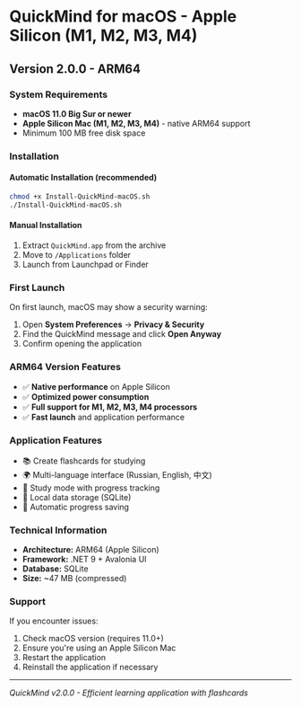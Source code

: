 # QuickMind for macOS - Apple Silicon (M1, M2, M3, M4)

## Version 2.0.0 - ARM64

### System Requirements
- **macOS 11.0 Big Sur or newer**
- **Apple Silicon Mac (M1, M2, M3, M4)** - native ARM64 support
- Minimum 100 MB free disk space

### Installation

#### Automatic Installation (recommended)
```bash
chmod +x Install-QuickMind-macOS.sh
./Install-QuickMind-macOS.sh
```

#### Manual Installation
1. Extract `QuickMind.app` from the archive
2. Move to `/Applications` folder
3. Launch from Launchpad or Finder

### First Launch
On first launch, macOS may show a security warning:
1. Open **System Preferences** → **Privacy & Security**
2. Find the QuickMind message and click **Open Anyway**
3. Confirm opening the application

### ARM64 Version Features
- ✅ **Native performance** on Apple Silicon
- ✅ **Optimized power consumption**
- ✅ **Full support for M1, M2, M3, M4 processors**
- ✅ **Fast launch** and application performance

### Application Features
- 📚 Create flashcards for studying
- 🌍 Multi-language interface (Russian, English, 中文)
- 🎯 Study mode with progress tracking
- 💾 Local data storage (SQLite)
- 🔄 Automatic progress saving

### Technical Information
- **Architecture:** ARM64 (Apple Silicon)
- **Framework:** .NET 9 + Avalonia UI
- **Database:** SQLite
- **Size:** ~47 MB (compressed)

### Support
If you encounter issues:
1. Check macOS version (requires 11.0+)
2. Ensure you're using an Apple Silicon Mac
3. Restart the application
4. Reinstall the application if necessary

---
*QuickMind v2.0.0 - Efficient learning application with flashcards*